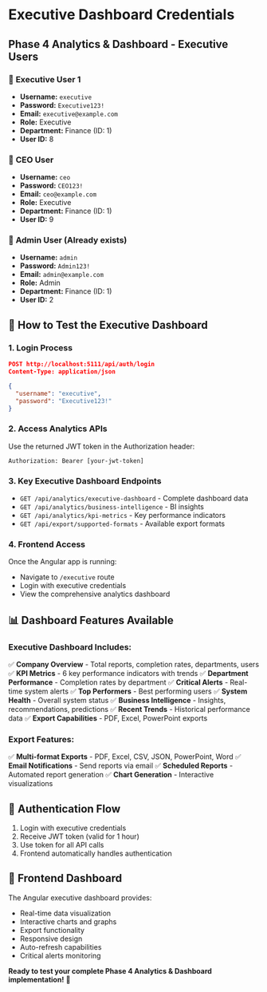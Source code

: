 # Executive Dashboard Credentials

## Phase 4 Analytics & Dashboard - Executive Users

### 🎯 **Executive User 1**
- **Username:** `executive`
- **Password:** `Executive123!`
- **Email:** `executive@example.com`
- **Role:** Executive
- **Department:** Finance (ID: 1)
- **User ID:** 8

### 🎯 **CEO User**
- **Username:** `ceo`
- **Password:** `CEO123!`
- **Email:** `ceo@example.com`
- **Role:** Executive
- **Department:** Finance (ID: 1)
- **User ID:** 9

### 🎯 **Admin User (Already exists)**
- **Username:** `admin`
- **Password:** `Admin123!`
- **Email:** `admin@example.com`
- **Role:** Admin
- **Department:** Finance (ID: 1)
- **User ID:** 2

## 🚀 How to Test the Executive Dashboard

### 1. **Login Process**
```json
POST http://localhost:5111/api/auth/login
Content-Type: application/json

{
  "username": "executive",
  "password": "Executive123!"
}
```

### 2. **Access Analytics APIs**
Use the returned JWT token in the Authorization header:
```
Authorization: Bearer [your-jwt-token]
```

### 3. **Key Executive Dashboard Endpoints**
- `GET /api/analytics/executive-dashboard` - Complete dashboard data
- `GET /api/analytics/business-intelligence` - BI insights
- `GET /api/analytics/kpi-metrics` - Key performance indicators
- `GET /api/export/supported-formats` - Available export formats

### 4. **Frontend Access**
Once the Angular app is running:
- Navigate to `/executive` route
- Login with executive credentials
- View the comprehensive analytics dashboard

## 📊 Dashboard Features Available

### **Executive Dashboard Includes:**
✅ **Company Overview** - Total reports, completion rates, departments, users
✅ **KPI Metrics** - 6 key performance indicators with trends
✅ **Department Performance** - Completion rates by department
✅ **Critical Alerts** - Real-time system alerts
✅ **Top Performers** - Best performing users
✅ **System Health** - Overall system status
✅ **Business Intelligence** - Insights, recommendations, predictions
✅ **Recent Trends** - Historical performance data
✅ **Export Capabilities** - PDF, Excel, PowerPoint exports

### **Export Features:**
✅ **Multi-format Exports** - PDF, Excel, CSV, JSON, PowerPoint, Word
✅ **Email Notifications** - Send reports via email
✅ **Scheduled Reports** - Automated report generation
✅ **Chart Generation** - Interactive visualizations

## 🔐 Authentication Flow
1. Login with executive credentials
2. Receive JWT token (valid for 1 hour)
3. Use token for all API calls
4. Frontend automatically handles authentication

## 🎨 Frontend Dashboard
The Angular executive dashboard provides:
- Real-time data visualization
- Interactive charts and graphs
- Export functionality
- Responsive design
- Auto-refresh capabilities
- Critical alerts monitoring

**Ready to test your complete Phase 4 Analytics & Dashboard implementation!** 🚀
